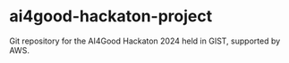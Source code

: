 # ai4good-hackaton-project
Git repository for the AI4Good Hackaton 2024 held in GIST, supported by AWS.
